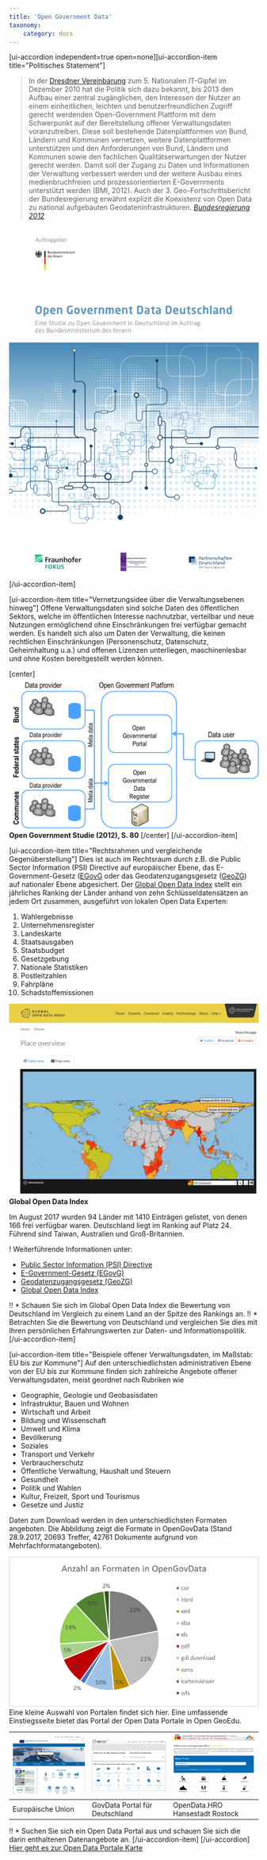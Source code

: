 ```yaml
---
title: 'Open Government Data'
taxonomy:
    category: docs
---
```




[ui-accordion independent=true open=none][ui-accordion-item title="Politisches Statement"]
> In der [Dresdner Vereinbarung](http://www.de.digital/DIGITAL/Redaktion/DE/IT-Gipfel/Publikation/2010/it-gipfel-2010-dresdner-vereinbarung.pdf?__blob=publicationFile&v=4) zum 5. Nationalen IT-Gipfel im Dezember 2010 hat die Politik sich dazu bekannt, bis 2013 den Aufbau einer zentral zugänglichen, den Interessen der Nutzer an einem einheitlichen, leichten und benutzerfreundlichen Zugriff gerecht werdenden Open-Government Plattform mit dem Schwerpunkt auf der Bereitstellung offener Verwaltungsdaten voranzutreiben. Diese soll bestehende Datenplattformen von Bund, Ländern und Kommunen vernetzen, weitere Datenplattformen unterstützen und den Anforderungen von Bund, Ländern und Kommunen sowie den fachlichen Qualitätserwartungen der Nutzer gerecht werden. Damit soll der Zugang zu Daten und Informationen der Verwaltung verbessert werden und der weitere Ausbau eines medienbruchfreien und prozessorientierten E-Governments unterstützt werden (BMI, 2012). Auch der 3. Geo-Fortschrittsbericht der Bundesregierung erwähnt explizit die Koexistenz von Open Data zu national aufgebauten Geodateninfrastrukturen. <cite>[Bundesregierung 2012](http://www.de.digital/DIGITAL/Redaktion/DE/IT-Gipfel/Publikation/2010/it-gipfel-2010-dresdner-vereinbarung.pdf?__blob=publicationFile&v=4)</cite>

[![Open Government Data Deutschland](ogdd.png)](https://cdn0.scrvt.com/fokus/09cdc57c1d9225d3/f39774464ca1584c42dc98a97ac92c65/studie_ogdd_2012.pdf)
[/ui-accordion-item]

[ui-accordion-item title="Vernetzungsidee über die Verwaltungsebenen hinweg"]
Offene Verwaltungsdaten sind solche Daten des öffentlichen Sektors, welche im öffentlichen Interesse nachnutzbar, verteilbar und neue Nutzungen ermöglichend ohne Einschränkungen frei verfügbar gemacht werden. Es handelt sich also um Daten der Verwaltung, die keinen rechtlichen Einschränkungen (Personenschutz, Datenschutz, Geheimhaltung u.a.) und offenen Lizenzen unterliegen, maschinenlesbar und ohne Kosten bereitgestellt werden können.

[center]
![Quelle: Open Government Studie (2012), S. 80](opengov_plattform.png)**Open Government Studie (2012), S. 80**
[/center]
[/ui-accordion-item]

[ui-accordion-item title="Rechtsrahmen und vergleichende Gegenüberstellung"]
Dies ist auch im Rechtsraum durch z.B. die Public Sector Information (PSI) Directive auf europäischer Ebene, das E-Government-Gesetz ([EGovG](https://de.wikipedia.org/wiki/E-Government-Gesetz_(Deutschland)) oder das Geodatenzugangsgesetz ([GeoZG](https://de.wikipedia.org/wiki/Geodatenzugangsgesetz)) auf nationaler Ebene abgesichert.
Der [Global Open Data Index](https://index.okfn.org/) stellt ein jährliches Ranking der Länder anhand von zehn Schlüsseldatensätzen an jedem Ort zusammen, ausgeführt von lokalen Open Data Experten:

1. Wahlergebnisse
1. Unternehmensregister
1. Landeskarte
1. Staatsausgaben
1. Staatsbudget
1. Gesetzgebung
1. Nationale Statistiken
1. Postleitzahlen
1. Fahrpläne
1. Schadstoffemissionen

[![Global Open Data Index](opendataindex.png)](https://index.okfn.org/place/#map)**Global Open Data Index**

Im August 2017 wurden 94 Länder mit 1410 Einträgen gelistet, von denen 166 frei verfügbar waren. Deutschland liegt im Ranking auf Platz 24. Führend sind Taiwan, Australien und Groß-Britannien.


! Weiterführende Informationen unter:
* [Public Sector Information (PSI) Directive](https://ec.europa.eu/info/consultations/public-consultation-review-directive-re-use-public-sector-information-psi-directive_de)
* [E-Government-Gesetz (EGovG)](http://www.gesetze-im-internet.de/egovg/)
* [Geodatenzugangsgesetz (GeoZG)](https://www.gesetze-im-internet.de/geozg/BJNR027800009.html)
* [Global Open Data Index](https://index.okfn.org/)

!! * Schauen Sie sich im Global Open Data Index die Bewertung von Deutschland im Vergleich zu einem Land an der Spitze des Rankings an.
!! * Betrachten Sie die Bewertung von Deutschland und vergleichen Sie dies mit Ihren persönlichen Erfahrungswerten zur Daten- und Informationspolitik.
[/ui-accordion-item]

[ui-accordion-item title="Beispiele offener Verwaltungsdaten, im Maßstab: EU bis zur Kommune"]
Auf den unterschiedlichsten administrativen Ebene von der EU bis zur Kommune finden sich zahlreiche Angebote offener Verwaltungsdaten, meist geordnet nach Rubriken wie
* Geographie, Geologie und Geobasisdaten
* Infrastruktur, Bauen und Wohnen
* Wirtschaft und Arbeit
* Bildung und Wissenschaft
* Umwelt und Klima
* Bevölkerung
* Soziales
* Transport und Verkehr
* Verbraucherschutz
* Öffentliche Verwaltung, Haushalt und Steuern
* Gesundheit
* Politik und Wahlen
* Kultur, Freizeit, Sport und Tourismus
* Gesetze und Justiz

Daten zum Download werden in den unterschiedlichsten Formaten angeboten. Die Abbildung zeigt die Formate in OpenGovData (Stand 28.9.2017, 20693 Treffer, 42761 Dokumente aufgrund von Mehrfachformatangeboten).

![](OpenGovData.png)
Eine kleine Auswahl von Portalen findet sich hier. Eine umfassende Einstiegsseite bietet das Portal der Open Data Portale in Open GeoEdu.

| [![](europeandataportal.png)](https://www.europeandataportal.eu/) | [![](openGOVdata_D.png)](https://www.govdata.de/) | [![](opendata.HRO.png)](https://www.opendata-hro.de/) |
| :------------- | :------------- | :------------- |
| Europäische Union | GovData Portal für Deutschland | OpenData.HRO Hansestadt Rostock |

!! * Suchen Sie sich ein Open Data Portal aus und schauen Sie sich die darin enthaltenen Datenangebote an.
[/ui-accordion-item]
[/ui-accordion]
[Hier geht es zur Open Data Portale Karte](http://portal.opengeoedu.de/)
